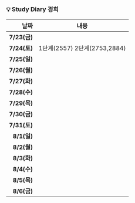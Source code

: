 ### 💡 Study Diary 경희  

|날짜|내용|
|------:|:---:|
|**7/23(금)**||
|**7/24(토)**|1단계(2557) 2단계(2753,2884)|
|**7/25(일)**||
|**7/26(월)**||
|**7/27(화)**||
|**7/28(수)**||
|**7/29(목)**||
|**7/30(금)**||
|**7/31(토)**||
|**8/1(일)**||
|**8/2(월)**||
|**8/3(화)**||
|**8/4(수)**||
|**8/5(목)**||
|**8/6(금)**||
